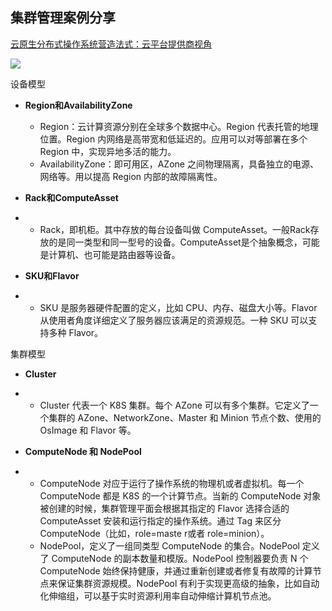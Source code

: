 

## 集群管理案例分享

[云原生分布式操作系统营造法式：云平台提供商视角](https://copyfuture.com/blogs-details/20211114184054990O)



![](D:\Home\17x\Projects\daily-notes\CloudNative\camp\09-生产化集群管理\assets\cluster-management-ebay.png)



设备模型

- **Region和AvailabilityZone**
  - Region：云计算资源分别在全球多个数据中心。Region 代表托管的地理位置。Region 内网络是高带宽和低延迟的。应用可以对等部署在多个 Region 中，实现异地多活的能力。
  - AvailabilityZone：即可用区，AZone 之间物理隔离，具备独立的电源、网络等。用以提高 Region 内部的故障隔离性。

- **Rack和ComputeAsset**

- - Rack，即机柜。其中存放的每台设备叫做 ComputeAsset。一般Rack存放的是同一类型和同一型号的设备。ComputeAsset是个抽象概念，可能是计算机、也可能是路由器等设备。

- **SKU和Flavor**

- - SKU 是服务器硬件配置的定义，比如 CPU、内存、磁盘大小等。Flavor 从使用者角度详细定义了服务器应该满足的资源规范。一种 SKU 可以支持多种 Flavor。

集群模型

- **Cluster**

- - Cluster 代表一个 K8S 集群。每个 AZone 可以有多个集群。它定义了一个集群的 AZone、NetworkZone、Master 和 Minion 节点个数、使用的 OsImage 和 Flavor 等。

- **ComputeNode 和 NodePool**

- - ComputeNode 对应于运行了操作系统的物理机或者虚拟机。每一个 ComputeNode 都是 K8S 的一个计算节点。当新的 ComputeNode 对象被创建的时候，集群管理平面会根据其指定的 Flavor 选择合适的ComputeAsset 安装和运行指定的操作系统。通过 Tag 来区分 ComputeNode（比如，role=maste r或者 role=minion）。
  - NodePool，定义了一组同类型 ComputeNode 的集合。NodePool 定义了 ComputeNode 的副本数量和模版。NodePool 控制器要负责 N 个 ComputeNode 始终保持健康，并通过重新创建或者修复有故障的计算节点来保证集群资源规模。NodePool 有利于实现更高级的抽象，比如自动化伸缩组，可以基于实时资源利用率自动伸缩计算机节点池。
